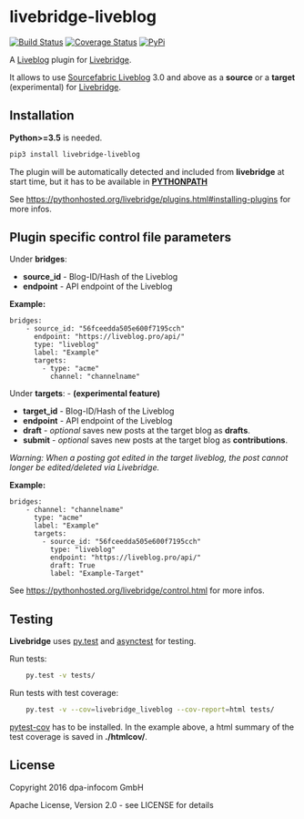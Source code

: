 # livebridge-liveblog

[![Build Status](https://travis-ci.org/dpa-newslab/livebridge-liveblog.svg?branch=master)](https://travis-ci.org/dpa-newslab/livebridge-liveblog)
[![Coverage Status](https://coveralls.io/repos/github/dpa-newslab/livebridge-liveblog/badge.svg?branch=master)](https://coveralls.io/github/dpa-newslab/livebridge-liveblog?branch=master)
[![PyPi](https://badge.fury.io/py/livebridge-liveblog.svg)](https://pypi.python.org/pypi/livebridge-liveblog)

A [Liveblog](https://www.sourcefabric.org/en/liveblog/) plugin for [Livebridge](https://github.com/dpa-newslab/livebridge).

It allows to use [Sourcefabric Liveblog](https://github.com/liveblog/liveblog) 3.0 and above as a **source** or a **target** (experimental) for [Livebridge](https://github.com/dpa-newslab/livebridge).

## Installation
**Python>=3.5** is needed.
```sh
pip3 install livebridge-liveblog
```
The plugin will be automatically detected and included from **livebridge** at start time, but it has to be available in **[PYTHONPATH](https://docs.python.org/3/using/cmdline.html#envvar-PYTHONPATH)**

See https://pythonhosted.org/livebridge/plugins.html#installing-plugins for more infos.

## Plugin specific control file parameters

Under **bridges**:
* **source_id** - Blog-ID/Hash of the Liveblog
* **endpoint** - API endpoint of the Liveblog

**Example:**
```
bridges:
    - source_id: "56fceedda505e600f7195cch"
      endpoint: "https://liveblog.pro/api/"
      type: "liveblog"
      label: "Example"
      targets:
        - type: "acme"
          channel: "channelname"
```

Under **targets**: - **(experimental feature)**
* **target_id** - Blog-ID/Hash of the Liveblog
* **endpoint** - API endpoint of the Liveblog
* **draft** - *optional* saves new posts at the target blog as **drafts**.
* **submit** - *optional* saves new posts at the target blog as **contributions**.

*Warning: When a posting got edited in the target liveblog, the post cannot longer be edited/deleted via Livebridge.*


**Example:**
```
bridges:
    - channel: "channelname"
      type: "acme"
      label: "Example"
      targets:
        - source_id: "56fceedda505e600f7195cch"
          type: "liveblog"
          endpoint: "https://liveblog.pro/api/"
          draft: True
          label: "Example-Target"
```

See https://pythonhosted.org/livebridge/control.html for more infos.

## Testing
**Livebridge** uses [py.test](http://pytest.org/) and [asynctest](http://asynctest.readthedocs.io/) for testing.

Run tests:

```sh
    py.test -v tests/
```

Run tests with test coverage:

```sh
    py.test -v --cov=livebridge_liveblog --cov-report=html tests/
```

[pytest-cov](https://pypi.python.org/pypi/pytest-cov) has to be installed. In the example above, a html summary of the test coverage is saved in **./htmlcov/**.

## License
Copyright 2016 dpa-infocom GmbH

Apache License, Version 2.0 - see LICENSE for details
